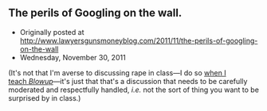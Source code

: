## The perils of Googling on the wall.

 * Originally posted at http://www.lawyersgunsmoneyblog.com/2011/11/the-perils-of-googling-on-the-wall
 * Wednesday, November 30, 2011

(It's not that I'm averse to discussing rape in class—I do so [when I teach _Blowup_](http://acephalous.typepad.com/acephalous/2011/01/the-disturbing-wrongness-of-antonionis-blowup.html)—it's just that that's a discussion that needs to be carefully moderated and respectfully handled, _i.e._ not the sort of thing you want to be surprised by in class.)